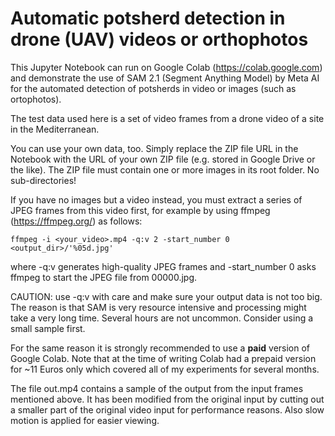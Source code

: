 # Automatic potsherd detection in drone (UAV) videos or orthophotos

This Jupyter Notebook can run on Google Colab (https://colab.google.com) and demonstrate the use of SAM 2.1 (Segment Anything Model) by Meta AI for the automated detection of potsherds in video or images (such as ortophotos).

The test data used here is a set of video frames from a drone video of a site in the Mediterranean.

You can use your own data, too. Simply replace the ZIP file URL in the Notebook with the URL of your own ZIP file (e.g. stored in Google Drive or the like). The ZIP file must contain one or more images in its root folder. No sub-directories!

If you have no images but a video instead, you must extract a series of JPEG frames from this video first, for example by using ffmpeg (https://ffmpeg.org/) as follows:

    ffmpeg -i <your_video>.mp4 -q:v 2 -start_number 0 <output_dir>/'%05d.jpg'

where -q:v generates high-quality JPEG frames and -start_number 0 asks ffmpeg to start the JPEG file from 00000.jpg.

CAUTION: use -q:v with care and make sure your output data is not too big. The reason is that SAM is very resource intensive and processing might take a very long time. Several hours are not uncommon. Consider using a small sample first.

For the same reason it is strongly recommended to use a **paid** version of Google Colab. Note that at the time of writing Colab had a prepaid version for ~11 Euros only which covered all of my experiments for several months.

The file out.mp4 contains a sample of the output from the input frames mentioned above. It has been modified from the original input by cutting out a smaller part of the original video input for performance reasons. Also slow motion is applied for easier viewing.
